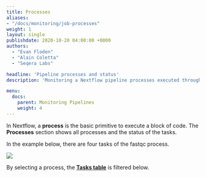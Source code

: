 ```yaml
---
title: Processes
aliases:
- "/docs/monitoring/job-processes"
weight: 1
layout: single
publishdate: 2020-10-20 04:00:00 +0000
authors:
  - "Evan Floden"
  - "Alain Coletta"
  - "Seqera Labs"

headline: 'Pipeline processes and status'
description: 'Monitoring a Nextflow pipeline processes executed through Tower'

menu:
  docs:
    parent: Monitoring Pipelines
    weight: 4
---
```


In Nextflow, a **process** is the basic primitive to execute a block of code. The **Processes** section shows all processes and the status of the tasks. 

In the example below, there are four tasks of the fastqc process.

![](/uploads/2020/10/monitoring_fastqc_processes.png)

By selecting a process, the [**Tasks table**](/docs/monitoring/tasks/) is filtered below.

